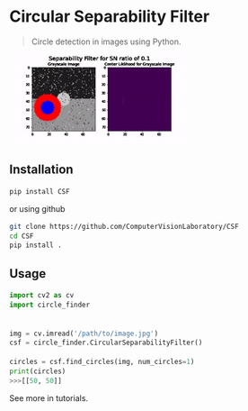 # Circular Separability Filter
> Circle detection in images using Python.


![](nbs/sep_demo.gif)

## Installation

```bash
pip install CSF
```

or using github
```bash
git clone https://github.com/ComputerVisionLaboratory/CSF
cd CSF
pip install .
```


## Usage

```python
import cv2 as cv
import circle_finder


img = cv.imread('/path/to/image.jpg')
csf = circle_finder.CircularSeparabilityFilter()

circles = csf.find_circles(img, num_circles=1)
print(circles)
>>>[[50, 50]]
```


See more in tutorials.
